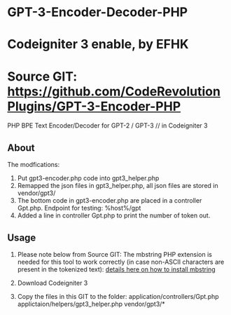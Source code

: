 # GPT-3-Encoder-Decoder-PHP
# Codeigniter 3 enable, by EFHK
# Source GIT: https://github.com/CodeRevolutionPlugins/GPT-3-Encoder-PHP
PHP BPE Text Encoder/Decoder for GPT-2 / GPT-3 // in Codeigniter 3

## About
The modfications:
1. Put gpt3-encoder.php code into gpt3_helper.php
2. Remapped the json files in gpt3_helper.php, all json files are stored in vendor/gpt3/
3. The bottom code in gpt3-encoder.php are placed in a controller Gpt.php. Endpoint for testing: %host%/gpt
4. Added a line in controller Gpt.php to print the number of token out.

## Usage
1. Please note below from Source GIT:
The mbstring PHP extension is needed for this tool to work correctly (in case non-ASCII characters are present in the tokenized text): [details here on how to install mbstring](https://www.php.net/manual/en/mbstring.installation.php)

2. Download Codeigniter 3

3. Copy the files in this GIT to the folder:
application/controllers/Gpt.php
applictaion/helpers/gpt3_helper.php
vendor/gpt3/*




